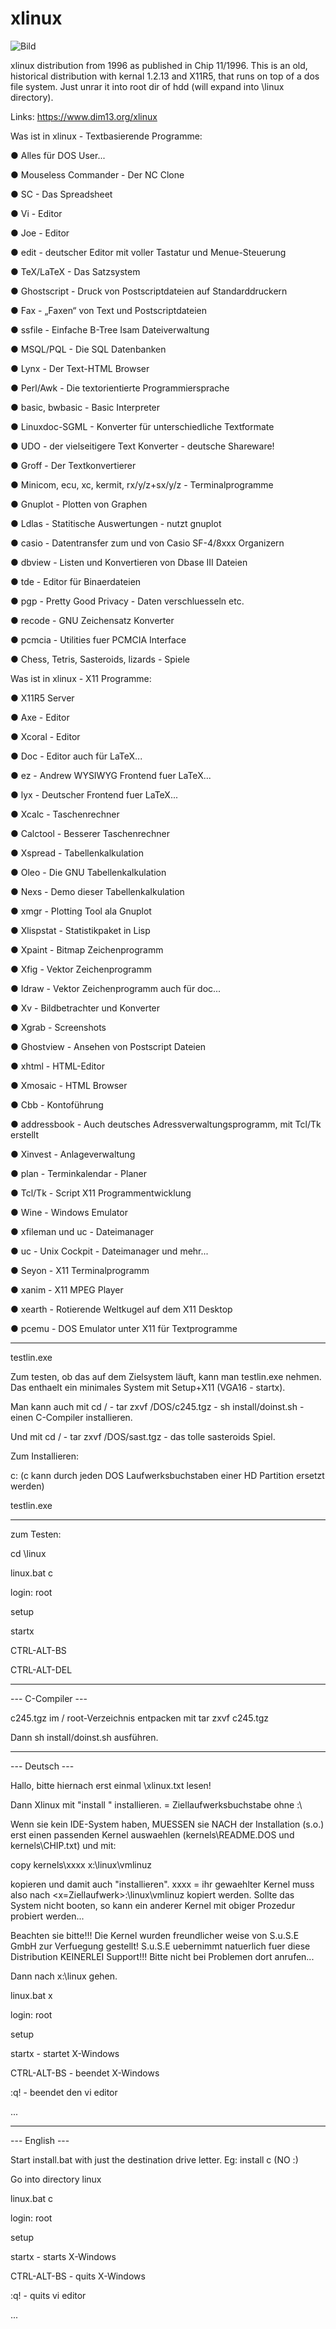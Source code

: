 # xlinux

![Bild](https://github.com/petersieg/xlinux/blob/master/xlinux.jpg)

xlinux distribution from 1996 as published in Chip 11/1996.
This is an old, historical distribution with kernal 1.2.13 and X11R5, that runs on top of a dos file system.
Just unrar it into root dir of hdd (will expand into \linux directory).

Links:
https://www.dim13.org/xlinux

Was ist in xlinux - Textbasierende Programme:

● Alles für DOS User...

● Mouseless Commander - Der NC Clone

● SC - Das Spreadsheet

● Vi - Editor

● Joe - Editor

● edit - deutscher Editor mit voller Tastatur und Menue-Steuerung

● TeX/LaTeX - Das Satzsystem

● Ghostscript - Druck von Postscriptdateien auf Standarddruckern

● Fax - „Faxen“ von Text und Postscriptdateien

● ssfile - Einfache B-Tree Isam Dateiverwaltung

● MSQL/PQL - Die SQL Datenbanken

● Lynx - Der Text-HTML Browser

● Perl/Awk - Die textorientierte Programmiersprache

● basic, bwbasic - Basic Interpreter

● Linuxdoc-SGML - Konverter für unterschiedliche Textformate

● UDO - der vielseitigere Text Konverter - deutsche Shareware!

● Groff - Der Textkonvertierer

● Minicom, ecu, xc, kermit, rx/y/z+sx/y/z - Terminalprogramme

● Gnuplot - Plotten von Graphen

● Ldlas - Statitische Auswertungen - nutzt gnuplot

● casio - Datentransfer zum und von Casio SF-4/8xxx Organizern

● dbview - Listen und Konvertieren von Dbase III Dateien

● tde - Editor für Binaerdateien

● pgp - Pretty Good Privacy - Daten verschluesseln etc.

● recode - GNU Zeichensatz Konverter

● pcmcia - Utilities fuer PCMCIA Interface

● Chess, Tetris, Sasteroids, lizards - Spiele


Was ist in xlinux - X11 Programme:

● X11R5 Server

● Axe - Editor

● Xcoral - Editor

● Doc - Editor auch für LaTeX...

● ez - Andrew WYSIWYG Frontend fuer LaTeX...

● lyx - Deutscher Frontend fuer LaTeX...

● Xcalc - Taschenrechner

● Calctool - Besserer Taschenrechner

● Xspread - Tabellenkalkulation

● Oleo - Die GNU Tabellenkalkulation

● Nexs - Demo dieser Tabellenkalkulation

● xmgr - Plotting Tool ala Gnuplot

● Xlispstat - Statistikpaket in Lisp

● Xpaint - Bitmap Zeichenprogramm

● Xfig - Vektor Zeichenprogramm

● Idraw - Vektor Zeichenprogramm auch für doc...

● Xv - Bildbetrachter und Konverter

● Xgrab - Screenshots

● Ghostview - Ansehen von Postscript Dateien

● xhtml - HTML-Editor

● Xmosaic - HTML Browser

● Cbb - Kontoführung

● addressbook - Auch deutsches Adressverwaltungsprogramm, mit Tcl/Tk erstellt

● Xinvest - Anlageverwaltung

● plan - Terminkalendar - Planer

● Tcl/Tk - Script X11 Programmentwicklung

● Wine - Windows Emulator

● xfileman und uc - Dateimanager

● uc - Unix Cockpit - Dateimanager und mehr...

● Seyon - X11 Terminalprogramm

● xanim - X11 MPEG Player

● xearth - Rotierende Weltkugel auf dem X11 Desktop

● pcemu - DOS Emulator unter X11 für Textprogramme


---------------
testlin.exe

Zum testen, ob das auf dem Zielsystem läuft, kann man testlin.exe nehmen. Das enthaelt ein minimales System mit
Setup+X11 (VGA16 - startx). 

Man kann auch mit cd / - tar zxvf /DOS/c245.tgz - sh install/doinst.sh - einen C-Compiler installieren.

Und mit cd / - tar zxvf /DOS/sast.tgz - das tolle sasteroids Spiel.

Zum Installieren:

c:  (c kann durch jeden DOS Laufwerksbuchstaben einer HD Partition ersetzt werden)

testlin.exe
 
---------------
zum Testen:

cd \linux

linux.bat c

login: root

setup

startx

CTRL-ALT-BS

CTRL-ALT-DEL

---------------
--- C-Compiler ---

c245.tgz im / root-Verzeichnis entpacken mit tar zxvf c245.tgz

Dann sh install/doinst.sh ausführen.


---------------
--- Deutsch ---

Hallo, bitte hiernach erst einmal \xlinux.txt lesen!

Dann Xlinux mit "install <x>" installieren. <x> = Ziellaufwerksbuchstabe ohne :\

Wenn sie kein IDE-System haben, MUESSEN sie NACH der Installation (s.o.) erst
einen passenden Kernel auswaehlen (kernels\README.DOS und kernels\CHIP.txt) und mit:

copy kernels\xxxx x:\linux\vmlinuz

kopieren und damit auch "installieren". xxxx = ihr gewaehlter Kernel muss also
nach <x=Ziellaufwerk>:\linux\vmlinuz kopiert werden. Sollte das System nicht
booten, so kann ein anderer Kernel mit obiger Prozedur probiert werden...

Beachten sie bitte!!! Die Kernel wurden freundlicher weise von S.u.S.E GmbH
zur Verfuegung gestellt! S.u.S.E uebernimmt natuerlich fuer diese Distribution
KEINERLEI Support!!! Bitte nicht bei Problemen dort anrufen...

Dann nach x:\linux gehen.

linux.bat x

login: root

setup

startx - startet X-Windows

CTRL-ALT-BS - beendet X-Windows

:q! - beendet den vi editor

...


---------------
--- English ---

Start install.bat with just the destination drive letter. Eg: install c
(NO :\)

Go into directory linux

linux.bat c

login: root

setup

startx - starts X-Windows

CTRL-ALT-BS - quits X-Windows

:q! - quits vi editor

...



